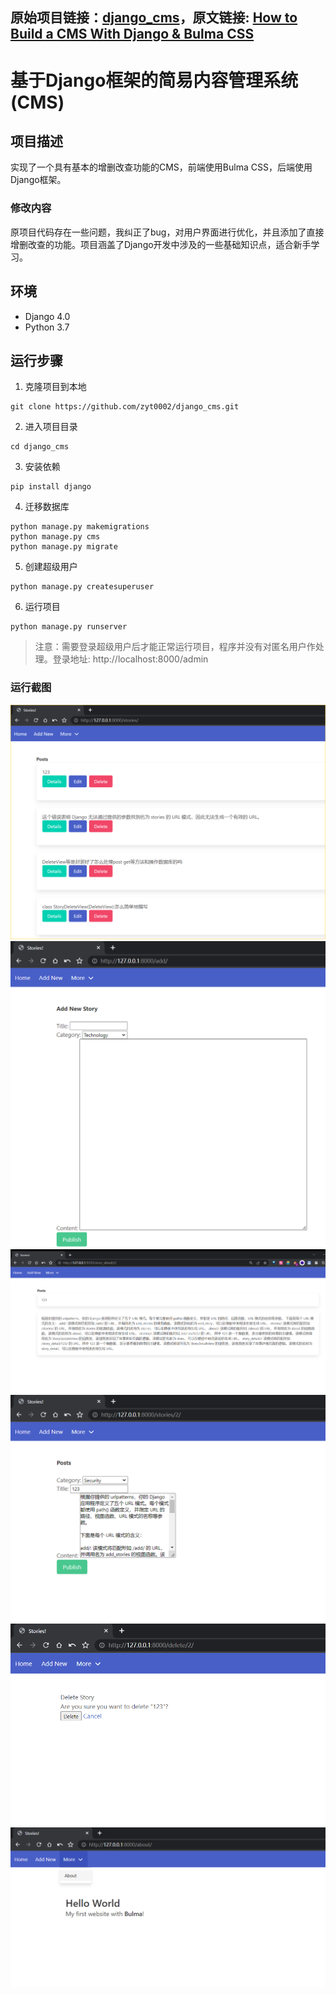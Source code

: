 原始项目链接：[django_cms](https://github.com/essykings/django_cms)，原文链接: [How to Build a CMS With Django & Bulma CSS](https://python.plainenglish.io/how-to-build-a-cms-with-django-bulma-css-b76de3afa23f)
---
# 基于Django框架的简易内容管理系统(CMS)

## 项目描述
实现了一个具有基本的增删改查功能的CMS，前端使用Bulma CSS，后端使用Django框架。
### 修改内容
原项目代码存在一些问题，我纠正了bug，对用户界面进行优化，并且添加了直接增删改查的功能。项目涵盖了Django开发中涉及的一些基础知识点，适合新手学习。

## 环境
- Django 4.0
- Python 3.7

## 运行步骤
1. 克隆项目到本地
```
git clone https://github.com/zyt0002/django_cms.git
```
2. 进入项目目录
```
cd django_cms
```
3. 安装依赖
```
pip install django
```
4. 迁移数据库
```
python manage.py makemigrations
python manage.py cms
python manage.py migrate
```
5. 创建超级用户
```
python manage.py createsuperuser
```
6. 运行项目
```
python manage.py runserver
```

> 注意：需要登录超级用户后才能正常运行项目，程序并没有对匿名用户作处理。登录地址: http://localhost:8000/admin




### 运行截图
![](imgs/1.png)
![](imgs/2.png)
![](imgs/3.png)
![](imgs/4.png)
![](imgs/5.png)
![](imgs/6.png)




